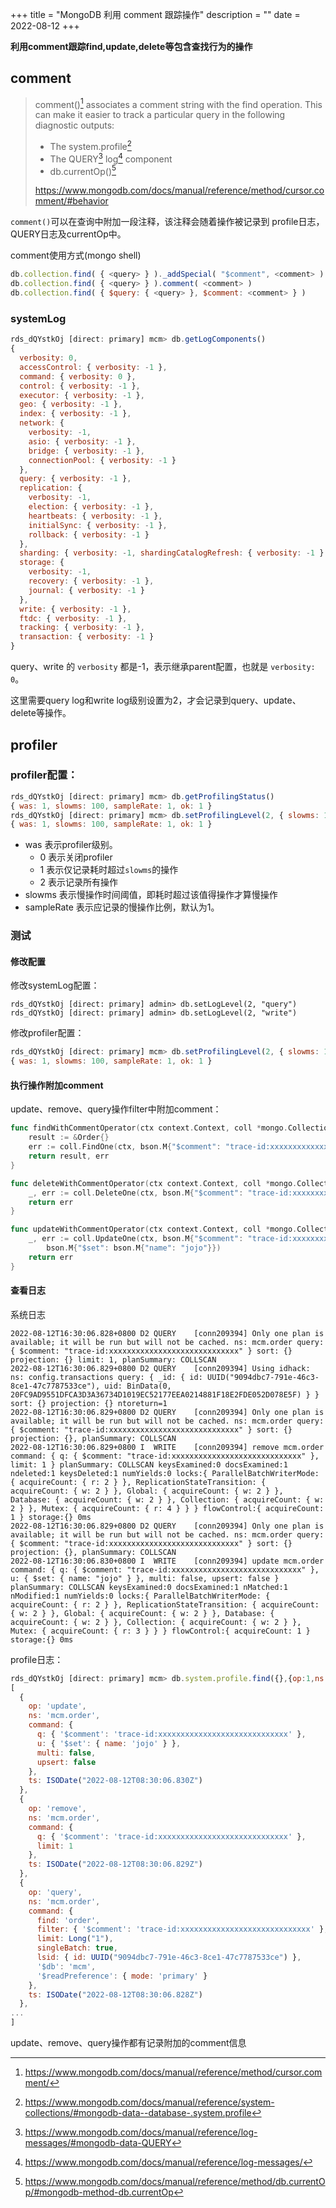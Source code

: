 +++
title = "MongoDB 利用 comment 跟踪操作"
description = ""
date = 2022-08-12
+++


**利用comment跟踪find,update,delete等包含查找行为的操作**

## comment

> comment()[^1] associates a comment string with the find operation. This can make it easier to track a particular query in the following diagnostic outputs:
>
> - The system.profile[^2]
> - The QUERY[^3] log[^4] component
> - db.currentOp()[^5]
>
> https://www.mongodb.com/docs/manual/reference/method/cursor.comment/#behavior

`comment()`可以在查询中附加一段注释，该注释会随着操作被记录到 profile日志，QUERY日志及currentOp中。

comment使用方式(mongo shell)

```js
db.collection.find( { <query> } )._addSpecial( "$comment", <comment> )
db.collection.find( { <query> } ).comment( <comment> )
db.collection.find( { $query: { <query> }, $comment: <comment> } )
```

### systemLog

```js
rds_dQYstkOj [direct: primary] mcm> db.getLogComponents()
{
  verbosity: 0,
  accessControl: { verbosity: -1 },
  command: { verbosity: 0 },
  control: { verbosity: -1 },
  executor: { verbosity: -1 },
  geo: { verbosity: -1 },
  index: { verbosity: -1 },
  network: {
    verbosity: -1,
    asio: { verbosity: -1 },
    bridge: { verbosity: -1 },
    connectionPool: { verbosity: -1 }
  },
  query: { verbosity: -1 },
  replication: {
    verbosity: -1,
    election: { verbosity: -1 },
    heartbeats: { verbosity: -1 },
    initialSync: { verbosity: -1 },
    rollback: { verbosity: -1 }
  },
  sharding: { verbosity: -1, shardingCatalogRefresh: { verbosity: -1 } },
  storage: {
    verbosity: -1,
    recovery: { verbosity: -1 },
    journal: { verbosity: -1 }
  },
  write: { verbosity: -1 },
  ftdc: { verbosity: -1 },
  tracking: { verbosity: -1 },
  transaction: { verbosity: -1 }
}
```

query、write 的 `verbosity` 都是-1，表示继承parent配置，也就是 `verbosity: 0`。

这里需要query log和write log级别设置为2，才会记录到query、update、delete等操作。

## profiler

### profiler配置：

```js
rds_dQYstkOj [direct: primary] mcm> db.getProfilingStatus()
{ was: 1, slowms: 100, sampleRate: 1, ok: 1 }
rds_dQYstkOj [direct: primary] mcm> db.setProfilingLevel(2, { slowms: 100, sampleRate: 1 })
{ was: 1, slowms: 100, sampleRate: 1, ok: 1 }
```

* was 表示profiler级别。
  * 0 表示关闭profiler
  * 1 表示仅记录耗时超过`slowms`的操作
  * 2 表示记录所有操作
* slowms 表示慢操作时间阈值，即耗时超过该值得操作才算慢操作
* sampleRate 表示应记录的慢操作比例，默认为1。

### 测试

#### 修改配置

修改systemLog配置：

```
rds_dQYstkOj [direct: primary] admin> db.setLogLevel(2, "query")
rds_dQYstkOj [direct: primary] admin> db.setLogLevel(2, "write")
```

修改profiler配置：

```js
rds_dQYstkOj [direct: primary] mcm> db.setProfilingLevel(2, { slowms: 100, sampleRate: 1 })
{ was: 1, slowms: 100, sampleRate: 1, ok: 1 }
```

#### 执行操作附加comment

update、remove、query操作filter中附加comment：

```go
func findWithCommentOperator(ctx context.Context, coll *mongo.Collection) (*Order, error) {
	result := &Order{}
	err := coll.FindOne(ctx, bson.M{"$comment": "trace-id:xxxxxxxxxxxxxxxxxxxxxxxxxxxxx"}).Decode(result)
	return result, err
}

func deleteWithCommentOperator(ctx context.Context, coll *mongo.Collection) error {
	_, err := coll.DeleteOne(ctx, bson.M{"$comment": "trace-id:xxxxxxxxxxxxxxxxxxxxxxxxxxxxx"})
	return err
}

func updateWithCommentOperator(ctx context.Context, coll *mongo.Collection) error {
	_, err := coll.UpdateOne(ctx, bson.M{"$comment": "trace-id:xxxxxxxxxxxxxxxxxxxxxxxxxxxxx"},
		bson.M{"$set": bson.M{"name": "jojo"}})
	return err
}
```

#### 查看日志

系统日志

```shell
2022-08-12T16:30:06.828+0800 D2 QUERY    [conn209394] Only one plan is available; it will be run but will not be cached. ns: mcm.order query: { $comment: "trace-id:xxxxxxxxxxxxxxxxxxxxxxxxxxxxx" } sort: {} projection: {} limit: 1, planSummary: COLLSCAN
2022-08-12T16:30:06.829+0800 D2 QUERY    [conn209394] Using idhack: ns: config.transactions query: { _id: { id: UUID("9094dbc7-791e-46c3-8ce1-47c7787533ce"), uid: BinData(0, 20FC9AD9551DFCA3D3A36734D1019EC52177EEA0214881F18E2FDE052D078E5F) } } sort: {} projection: {} ntoreturn=1
2022-08-12T16:30:06.829+0800 D2 QUERY    [conn209394] Only one plan is available; it will be run but will not be cached. ns: mcm.order query: { $comment: "trace-id:xxxxxxxxxxxxxxxxxxxxxxxxxxxxx" } sort: {} projection: {}, planSummary: COLLSCAN
2022-08-12T16:30:06.829+0800 I  WRITE    [conn209394] remove mcm.order command: { q: { $comment: "trace-id:xxxxxxxxxxxxxxxxxxxxxxxxxxxxx" }, limit: 1 } planSummary: COLLSCAN keysExamined:0 docsExamined:1 ndeleted:1 keysDeleted:1 numYields:0 locks:{ ParallelBatchWriterMode: { acquireCount: { r: 2 } }, ReplicationStateTransition: { acquireCount: { w: 2 } }, Global: { acquireCount: { w: 2 } }, Database: { acquireCount: { w: 2 } }, Collection: { acquireCount: { w: 2 } }, Mutex: { acquireCount: { r: 4 } } } flowControl:{ acquireCount: 1 } storage:{} 0ms
2022-08-12T16:30:06.829+0800 D2 QUERY    [conn209394] Only one plan is available; it will be run but will not be cached. ns: mcm.order query: { $comment: "trace-id:xxxxxxxxxxxxxxxxxxxxxxxxxxxxx" } sort: {} projection: {}, planSummary: COLLSCAN
2022-08-12T16:30:06.830+0800 I  WRITE    [conn209394] update mcm.order command: { q: { $comment: "trace-id:xxxxxxxxxxxxxxxxxxxxxxxxxxxxx" }, u: { $set: { name: "jojo" } }, multi: false, upsert: false } planSummary: COLLSCAN keysExamined:0 docsExamined:1 nMatched:1 nModified:1 numYields:0 locks:{ ParallelBatchWriterMode: { acquireCount: { r: 2 } }, ReplicationStateTransition: { acquireCount: { w: 2 } }, Global: { acquireCount: { w: 2 } }, Database: { acquireCount: { w: 2 } }, Collection: { acquireCount: { w: 2 } }, Mutex: { acquireCount: { r: 3 } } } flowControl:{ acquireCount: 1 } storage:{} 0ms
```

profile日志：

```js
rds_dQYstkOj [direct: primary] mcm> db.system.profile.find({},{op:1,ns:1,command:1,ts:1}).sort({ts:-1}).limit(4)
[
  {
    op: 'update',
    ns: 'mcm.order',
    command: {
      q: { '$comment': 'trace-id:xxxxxxxxxxxxxxxxxxxxxxxxxxxxx' },
      u: { '$set': { name: 'jojo' } },
      multi: false,
      upsert: false
    },
    ts: ISODate("2022-08-12T08:30:06.830Z")
  },
  {
    op: 'remove',
    ns: 'mcm.order',
    command: {
      q: { '$comment': 'trace-id:xxxxxxxxxxxxxxxxxxxxxxxxxxxxx' },
      limit: 1
    },
    ts: ISODate("2022-08-12T08:30:06.829Z")
  },
  {
    op: 'query',
    ns: 'mcm.order',
    command: {
      find: 'order',
      filter: { '$comment': 'trace-id:xxxxxxxxxxxxxxxxxxxxxxxxxxxxx' },
      limit: Long("1"),
      singleBatch: true,
      lsid: { id: UUID("9094dbc7-791e-46c3-8ce1-47c7787533ce") },
      '$db': 'mcm',
      '$readPreference': { mode: 'primary' }
    },
    ts: ISODate("2022-08-12T08:30:06.828Z")
  },
...
]
```

update、remove、query操作都有记录附加的comment信息


[^1]: https://www.mongodb.com/docs/manual/reference/method/cursor.comment/
[^2]: https://www.mongodb.com/docs/manual/reference/system-collections/#mongodb-data--database-.system.profile
[^3]: https://www.mongodb.com/docs/manual/reference/log-messages/#mongodb-data-QUERY
[^4]: https://www.mongodb.com/docs/manual/reference/log-messages/
[^5]: https://www.mongodb.com/docs/manual/reference/method/db.currentOp/#mongodb-method-db.currentOp


